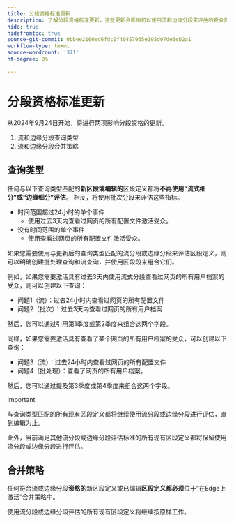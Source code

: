 ```yaml
---
title: 分段资格标准更新
description: 了解分段资格标准更新，这些更新会影响可以使用流和边缘分段来评估的受众类型。
hide: true
hidefromtoc: true
source-git-commit: 0bbee2100ed6fdc0f40457965e195d07de6eb2a1
workflow-type: tm+mt
source-wordcount: '371'
ht-degree: 0%

---
```



# 分段资格标准更新

从2024年9月24日开始，将进行两项影响分段资格的更新。

1. 流和边缘分段查询类型
2. 流和边缘分段合并策略

## 查询类型

任何与以下查询类型匹配的&#x200B;**新区段或编辑的**&#x200B;区段定义都将&#x200B;**不再使用“流式细分”或“边缘细分”评估**。 相反，将使用批次分段来评估这些指标。

- 时间范围超过24小时的单个事件
   - 使用过去3天内查看过网页的所有配置文件激活受众。
- 没有时间范围的单个事件
   - 使用查看过网页的所有配置文件激活受众。

如果您需要使用与更新后的查询类型匹配的流分段或边缘分段来评估区段定义，则可以明确创建批处理查询和流查询，并使用区段段来组合它们。

例如，如果您需要激活具有过去3天内使用流式分段查看过网页的所有用户档案的受众，则可以创建以下查询：

- 问题1（流）：过去24小时内查看过网页的所有配置文件
- 问题2（批次）：过去3天内查看过网页的所有用户档案

然后，您可以通过引用第1季度或第2季度来组合这两个字段。

同样，如果您需要激活具有查看了某个网页的所有用户档案的受众，可以创建以下查询：

- 问题3（流）：过去24小时内查看过网页的所有配置文件
- 问题4（批处理）：查看了网页的所有用户档案。

然后，您可以通过提及第3季度或第4季度来组合这两个字段。

>[!IMPORTANT]
>
>与查询类型匹配的所有现有区段定义都将继续使用流分段或边缘分段进行评估，直到编辑为止。
>
>此外，当前满足其他流分段或边缘分段评估标准的所有现有区段定义都将保留使用流分段或边缘分段进行评估。

## 合并策略

任何符合流或边缘分段&#x200B;**资格的**&#x200B;新区段定义或已编辑&#x200B;**区段定义都必须**&#x200B;位于“在Edge上激活”合并策略中。

使用流分段或边缘分段评估的所有现有区段定义将继续按原样工作。

